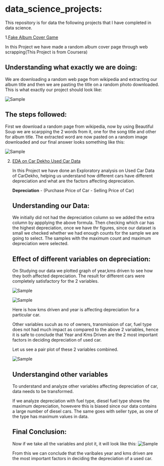 # data_science_projects:
This repository is for data the following projects that I have completed in data science. 

1.[Fake Album Cover Game](https://github.com/saadkazi444/data_science_projects/blob/master/FakeAlbumCoverGame.ipynb)

In this Project we have made a random album cover page through web scrapping(This Project is from Coursera)

## Understanding what exactly we are doing:
 We are downloading a random web page from wikipedia and extracting our album title and then we are pasting the title on a random photo downloaded.
 This is what exactly our project should look like:
 
 ![Sample](https://github.com/saadkazi444/data_science_projects/blob/master/images/fakecover1.png)

## The steps followed:
 First we download a random page from wikipedia, now by using Beautiful Soup we are scarpping the 2 words from it, one for the song title and other for album title.
 The extracted word are now pasted on a random image downloaded and our final answer looks something like this:
 
 ![Sample](https://github.com/saadkazi444/data_science_projects/blob/master/images/fakecover2.png)

2. [EDA on Car Dekho Used Car Data](https://github.com/saadkazi444/data_science_projects/blob/master/eda-on-cardekho-data.ipynb)

   In this Project we have done an Exploratory analysis on Used Car Data of CarDekho, helping us understand how different cars have different depreciation and what are the factors affecting depreciation.
   
   __Depreciation__ - (Purchase Price of Car - Selling Price of Car)
   
   
   
   ## Understanding our Data:
    We initially did not had the depreciation column so we added the extra column by appplying the above formula. Then checking which car has the highest depreciation, once we have thr figures, since our dataset is small we checked whether we had enough counts for the sample we are going to select. The samples with the maximum count and maximum depreciation were selected.
    
   ## Effect of different variables on depreciation:
    On Studying our data we plotted graph of year,kms driven to see how they both affected depreciation. The result for different cars were completely satisfactory for the 2 variables.
    
   ![Sample](https://github.com/saadkazi444/data_science_projects/blob/master/images/year.png)
   
   ![Sample](https://github.com/saadkazi444/data_science_projects/blob/master/images/kms.png)
   
   Here is how kms driven and year is affecting depreciation for a particular car.
   
   Other variables sucuh as no of owners, transmission of car, fuel type does not had much impact as compared to the above 2 variables, hence it is safe to conclude that Year and Kms Driven are the 2 most important factors in deciding depreciation of used car.
   
   Let us see a pair plot of these 2 variables combined.
   
   ![Sample](https://github.com/saadkazi444/data_science_projects/blob/master/images/image1.png)
   
   ## Understangind other variables
    To understand and analyze other variables affecting depreciation of car, data needs to be transformed.
    
    If we analyze depreciation with fuel type, diesel fuel type shows the maximum depreciation, howevere this is biased since our data contains a large number of diesel cars. The same goes with seller type, as one of the type has maximum values in data.
    
    ## Final Conclusion:
     
     Now if we take all the variables and plot it, it will look like this:
     ![Sample](https://github.com/saadkazi444/data_science_projects/blob/master/images/index.png)
     
     From this we can conclude that the varibales year and kms driven are the most important factors in deciding the depreciation of a used car.
   

